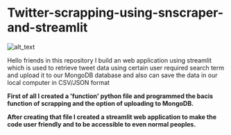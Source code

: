 # Twitter-scrapping-using-snscraper-and-streamlit
![alt_text](https://www.promptcloud.com/wp-content/uploads/2022/04/CRAWL-TWITTER.png)


Hello friends in this repository I build an web application using streamlit which is used to retrieve tweet data using certain user required search term and upload it to our MongoDB database and also can save the data in our local computer in CSV/JSON format

**First of all I created a 'function' python file and programmed the bacis function of scrapping and the option of uploading to MongoDB.**

**After creating that file I created a streamlit web application to make the code user friendly and to be accessible to even normal peoples.**






